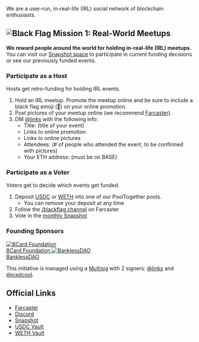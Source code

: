 We are a user-run, in-real-life (IRL) social network of blockchain enthusiasts.

## ![Black Flag](/images/black_flag_noclip.png) Mission 1: Real-World Meetups

**We reward people around the world for holding in-real-life (IRL) meetups.** You can visit our [Snapshot space](https://snapshot.box/#/s:black-flag.eth) to participate in current funding decisions or see our previously funded events.

<div class="col-2">
<div>

### Participate as a Host

Hosts get retro-funding for holding IRL events.

1. Hold an IRL meetup. Promote the meetup online and be sure to include a black flag emoji (🏴) on your online promotion.
2. Post pictures of your meetup online (we recommend [Farcaster](https://farcaster.xyz/)).
3. DM [@links](https://farcaster.xyz/links) with the following info:
   - Title: (title of your event)
   - Links to online promotion
   - Links to online pictures
   - Attendees: (# of people who attended the event, to be confirmed with pictures)
   - Your ETH address: (must be on BASE)

</div>
<div>

### Participate as a Voter

Voters get to decide which events get funded.

1. Deposit [USDC](https://app.cabana.fi/vault/8453/0x119d2bc7bb9b94f5518ce30169457ff358b47535) or [WETH](https://app.cabana.fi/vault/8453/0x23Cd31beEc8980E7F8AEb7E76D45Fe3da4de1592) into one of our PoolTogether pools.
   - You can remove your deposit at any time
2. Follow the [/blackflag channel](https://farcaster.xyz/~/channel/blackflag) on Farcaster
3. Vote in the [monthly Snapshot](https://snapshot.box/#/s:black-flag.eth)

</div>
</div>

### Founding Sponsors

<div class="sponsors">
    <a href="https://getbcard.io/" class="sponsor" target="_blank">
        <img src="/images/bcard-logo.png" alt="BCard Foundation">
        <br/> BCard Foundation
    </a>
    <a href="https://bankless.notion.site/" class="sponsor" target="_blank">
        <img src="/images/banklessdao_logo.png" alt="BanklessDAO">
        <br/> BanklessDAO
    </a>
</div>

This initiative is managed using a [Multisig](https://basescan.org/address/0xc9Dd18f35E406Bf94cf937c6aAE618D7e84A6A6d) with 2 signers: [@links](https://farcaster.xyz/links) and [@icedcool](https://farcaster.xyz/icedcool).

## Official Links

- [Farcaster](https://farcaster.xyz/~/channel/blackflag)
- [Discord](https://discord.gg/UtZJ3NB5QT)
- [Snapshot](https://snapshot.box/#/s:black-flag.eth)
- [USDC Vault](https://app.cabana.fi/vault/8453/0x119d2bc7bb9b94f5518ce30169457ff358b47535)
- [WETH Vault](https://app.cabana.fi/vault/8453/0x23Cd31beEc8980E7F8AEb7E76D45Fe3da4de1592)

